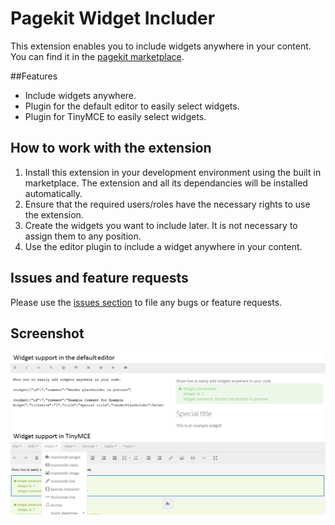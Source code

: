 # Pagekit Widget Includer

This extension enables you to include widgets anywhere in your content. You can find it in the [pagekit marketplace](https://pagekit.com/marketplace/package/tobbe/widget-includer).

##Features

- Include widgets anywhere.
- Plugin for the default editor to easily select widgets.
- Plugin for TinyMCE to easily select widgets.

## How to work with the extension

1. Install this extension in your development environment using the built in marketplace. The extension and all its dependancies will be installed automatically.
2. Ensure that the required users/roles have the necessary rights to use the extension.
3. Create the widgets you want to include later. It is not necessary to assign them to any position.
4. Use the editor plugin to include a widget anywhere in your content.

## Issues and feature requests

Please use the [issues section](https://github.com/tobbexiv/pagekit-widget-includer/issues) to file any bugs or feature requests.

## Screenshot

![](https://raw.githubusercontent.com/tobbexiv/pagekit-widget-includer/master/image.png)